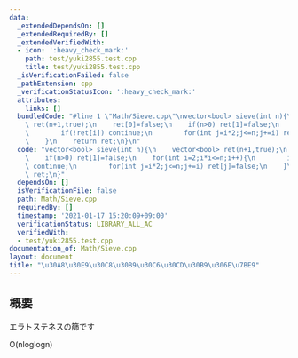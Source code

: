 ```yaml
---
data:
  _extendedDependsOn: []
  _extendedRequiredBy: []
  _extendedVerifiedWith:
  - icon: ':heavy_check_mark:'
    path: test/yuki2855.test.cpp
    title: test/yuki2855.test.cpp
  _isVerificationFailed: false
  _pathExtension: cpp
  _verificationStatusIcon: ':heavy_check_mark:'
  attributes:
    links: []
  bundledCode: "#line 1 \"Math/Sieve.cpp\"\nvector<bool> sieve(int n){\n    vector<bool>\
    \ ret(n+1,true);\n    ret[0]=false;\n    if(n>0) ret[1]=false;\n    for(int i=2;i*i<=n;i++){\n\
    \        if(!ret[i]) continue;\n        for(int j=i*2;j<=n;j+=i) ret[j]=false;\n\
    \    }\n    return ret;\n}\n"
  code: "vector<bool> sieve(int n){\n    vector<bool> ret(n+1,true);\n    ret[0]=false;\n\
    \    if(n>0) ret[1]=false;\n    for(int i=2;i*i<=n;i++){\n        if(!ret[i])\
    \ continue;\n        for(int j=i*2;j<=n;j+=i) ret[j]=false;\n    }\n    return\
    \ ret;\n}"
  dependsOn: []
  isVerificationFile: false
  path: Math/Sieve.cpp
  requiredBy: []
  timestamp: '2021-01-17 15:20:09+09:00'
  verificationStatus: LIBRARY_ALL_AC
  verifiedWith:
  - test/yuki2855.test.cpp
documentation_of: Math/Sieve.cpp
layout: document
title: "\u30A8\u30E9\u30C8\u30B9\u30C6\u30CD\u30B9\u306E\u7BE9"
---
```


## 概要  
エラトステネスの篩です

O(nloglogn)  
